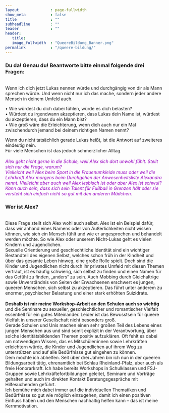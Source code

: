 ```yaml
---
layout              : page-fullwidth
show_meta           : false
title               : ""
subheadline         : ""
teaser              : ""
header:
   title: 
   image_fullwidth  : "QueereBildung_Banner.png"
permalink           : "/queere-bildung/"
---
```


<h3> Du da! Genau du! Beantworte bitte einmal folgende drei Fragen: </h3> <br>
Wenn ich dich jetzt Lukas nennen würde und durchgängig von dir als Mann sprechen würde.
Und wenn nicht nur ich das mache, sondern jeder andere Mensch in deinem Umfeld auch. <br>

•	Wie würdest du dich dabei fühlen, würde es dich belasten? <br>
•	Würdest du irgendwann akzeptieren, dass Lukas dein Name ist, würdest du akzeptieren, dass du ein 
Mann bist? <br>
•	Wie groß wäre die Erleichterung, wenn dich auch nur ein Mal zwischendurch jemand bei deinem 
richtigen Namen nennt? <br>

Wenn du nicht tatsächlich gerade Lukas heißt, ist die Antwort auf zweiteres eindeutig nein. <br>
Für viele Menschen ist das jedoch schmerzlicher Alltag. <br>
<br>
<font color = 9904c2> <i> Alex geht nicht gerne in die Schule, weil Alex sich dort unwohl fühlt. Stellt sich nur die Frage, warum? <br>
Vielleicht weil Alex beim Sport in die Frauenumkleide muss oder weil die Lehrkraft Alex morgens beim Durchgehen der Anwesenheitsliste Alexandra nennt.
Vielleicht aber auch weil Alex lesbisch ist oder aber Alex ist schwul? <br>
Kann auch sein, dass sich sein Talent für Fußball in Grenzen hält oder sie versteht sich einfach nicht so gut mit den anderen Mädchen. </i> </font>

<h3> Wer ist Alex? </h3> <br>
Diese Frage stellt sich Alex wohl auch selbst. Alex ist ein Beispiel dafür, dass wir anhand eines 
Namens oder von Äußerlichkeiten nicht wissen können, wie sich ein Mensch fühlt und wie er 
angesprochen und behandelt werden möchte.
So wie Alex oder unserem Nicht-Lukas geht es vielen Kindern und Jugendlichen. <br>
Sexuelle Orientierung und geschlechtliche Identität sind ein wichtiger Bestandteil des eigenen Selbst, welches
schon früh in der Kindheit und über das gesamte Leben hinweg, eine große Rolle spielt.
Doch sind die Kinder und Jugendlichen nicht durch ihr privates Umfeld mit diesen Themen vertraut, 
ist es häufig schwierig, sich selbst zu finden und einen Namen für das Gefühl zu finden, „anders“ zu 
sein. 
Auch Mobbing durch Gleichaltrige sowie Unverständnis von Seiten der Erwachsenen erschwert es 
jungen, queeren Menschen, sich selbst zu akzeptieren. Das führt unter anderem zu enormer, 
psychischer Belastung und einer stark erhöhten Suizidrate. <br>
<br>
<b> Deshalb ist mir meine Workshop-Arbeit an den Schulen auch so wichtig </b> 
und die Seminare zu sexueller, geschlechtlicher und romantischer Vielfalt essentiell für ein gutes Miteinander. Leider ist 
das Bewusstsein für queere Vielfalt in unserer Gesellschaft nicht besonders groß. <br>
Gerade Schulen und Unis machen einen sehr großen Teil des Lebens eines jungen Menschen aus und sind somit 
explizit in der Verantwortung, über solche identitätsbildenden Themen positiv aufzuklären. Oft fehlt 
es dabei am notwendigen Wissen, das es Mitschüler:innen sowie Lehrkräften erleichtern würde, die 
Kinder und Jugendlichen auf ihrem Weg zu unterstützen und auf alle Bedürfnisse gut eingehen zu 
können. <br>
Dem möchte ich abhelfen. Seit über drei Jahren bin ich nun in der queeren Bildungsarbeit tätig, 
ehrenamtlich bei Schlau Rheinland-Pfalz, aber auch als freie Honorarkraft. Ich habe bereits 
Workshops in Schulklassen und FSJ-Gruppen sowie Lehrkräftefortbildungen geleitet, Seminare und 
Vorträge gehalten und auch im direkten Kontakt Beratungsgespräche mit Hilfesuchenden geführt. <br>
Ich bemühe mich dabei immer auf die individuellen Thematiken und Bedürfnisse so gut wie möglich 
einzugehen, damit ich einen positiven Einfluss haben und den Menschen nachhaltig helfen kann –
das ist meine Kernmotivation.
